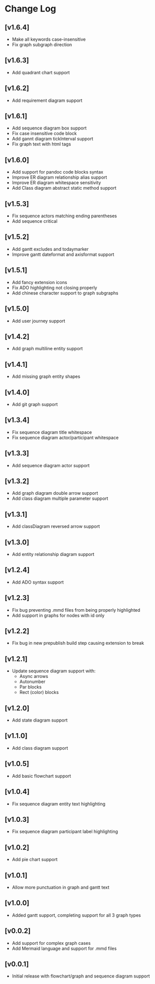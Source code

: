 # Change Log

## [v1.6.4]

- Make all keywords case-insensitive
- Fix graph subgraph direction

## [v1.6.3]

- Add quadrant chart support

## [v1.6.2]

- Add requirement diagram support

## [v1.6.1]

- Add sequence diagram box support
- Fix case insensitive code block
- Add gannt diagram tickInterval support
- Fix graph text with html tags

## [v1.6.0]

- Add support for pandoc code blocks syntax
- Improve ER diagram relationship alias support
- Improve ER diagram whitespace sensitivity
- Add Class diagram abstract static method support

## [v1.5.3]

- Fix sequence actors matching ending parentheses
- Add sequence critical

## [v1.5.2]

- Add gantt excludes and todaymarker
- Improve gantt dateformat and axisformat support

## [v1.5.1]

- Add fancy extension icons
- Fix ADO highlighting not closing properly
- Add chinese character support to graph subgraphs

## [v1.5.0]

- Add user journey support

## [v1.4.2]

- Add graph multiline entity support

## [v1.4.1]

- Add missing graph entity shapes

## [v1.4.0]

- Add git graph support

## [v1.3.4]

- Fix sequence diagram title whitespace
- Fix sequence diagram actor/participant whitespace

## [v1.3.3]

- Add sequence diagram actor support

## [v1.3.2]

- Add graph diagram double arrow support
- Add class diagram multiple parameter support

## [v1.3.1]

- Add classDiagram reversed arrow support

## [v1.3.0]

- Add entity relationship diagram support

## [v1.2.4]

- Add ADO syntax support

## [v1.2.3]

- Fix bug preventing .mmd files from being properly highlighted
- Add support in graphs for nodes with id only

## [v1.2.2]

- Fix bug in new prepublish build step causing extension to break

## [v1.2.1]

- Update sequence diagram support with:
  - Async arrows
  - Autonumber
  - Par blocks
  - Rect (color) blocks

## [v1.2.0]

- Add state diagram support

## [v1.1.0]

- Add class diagram support

## [v1.0.5]

- Add basic flowchart support

## [v1.0.4]

- Fix sequence diagram entity text highlighting

## [v1.0.3]

- Fix sequence diagram participant label highlighting

## [v1.0.2]

- Add pie chart support

## [v1.0.1]

- Allow more punctuation in graph and gantt text

## [v1.0.0]

- Added gantt support, completing support for all 3 graph types

## [v0.0.2]

- Add support for complex graph cases
- Add Mermaid language and support for .mmd files

## [v0.0.1]

- Initial release with flowchart/graph and sequence diagram support
